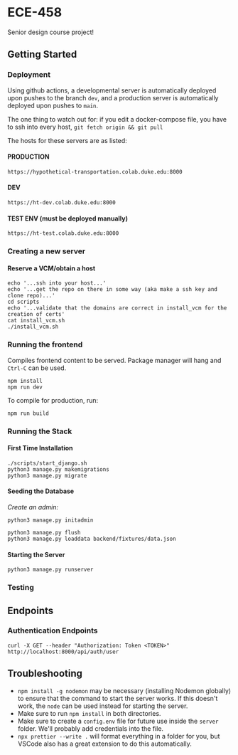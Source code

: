 # ECE-458

Senior design course project!

## Getting Started

### Deployment

Using github actions, a developmental server is automatically deployed upon pushes to the branch `dev`, and a production server is automatically deployed upon pushes to `main`.

The one thing to watch out for: if you edit a docker-compose file, you have to ssh into every host, `git fetch origin && git pull`

The hosts for these servers are as listed:
#### PRODUCTION
`https://hypothetical-transportation.colab.duke.edu:8000`

#### DEV
`https://ht-dev.colab.duke.edu:8000`

#### TEST ENV (must be deployed manually)
`https://ht-test.colab.duke.edu:8000`

### Creating a new server
#### Reserve a VCM/obtain a host

```
echo '...ssh into your host...'
echo '...get the repo on there in some way (aka make a ssh key and clone repo)...'
cd scripts
echo '...validate that the domains are correct in install_vcm for the creation of certs'
cat install_vcm.sh
./install_vcm.sh
```

### Running the frontend

Compiles frontend content to be served. Package manager will hang and `Ctrl-C` can be used.

```
npm install
npm run dev
```

To compile for production, run: 
```
npm run build
```

### Running the Stack
#### First Time Installation

```
./scripts/start_django.sh
python3 manage.py makemigrations
python3 manage.py migrate
```

#### Seeding the Database
_Create an admin:_
```
python3 manage.py initadmin
```
```
python3 manage.py flush
python3 manage.py loaddata backend/fixtures/data.json
```

#### Starting the Server

```
python3 manage.py runserver
```

### Testing

## Endpoints

### Authentication Endpoints

```
curl -X GET --header "Authorization: Token <TOKEN>" http://localhost:8000/api/auth/user
```

## Troubleshooting

- `npm install -g nodemon` may be necessary (installing Nodemon globally) to ensure that the command to start the server
  works. If this doesn't work, the `node` can be used instead for starting the server.
- Make sure to run `npm install` in both directories.
- Make sure to create a `config.env` file for future use inside the `server` folder. We'll probably add credentials into
  the file.
- `npx prettier --write .` will format everything in a folder for you, but VSCode also has a great extension to do this
  automatically.
